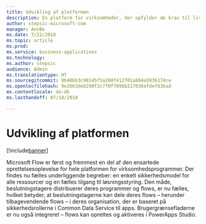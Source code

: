 ```yaml
---
title: Udvikling af platformen
description: En platform for virksomheder, der opfylder de krav til livscyklus og overholdelse, som beslutningstagere og administratorer stiller.
author: stepsic-microsoft-com
manager: AnnBe
ms.date: 7/22/2018
ms.topic: article
ms.prod: 
ms.service: business-applications
ms.technology: 
ms.author: stepsic
audience: Admin
ms.translationtype: HT
ms.sourcegitcommit: 0b40bb3c98145f5a260f412701a884a5936174ce
ms.openlocfilehash: 9e2663de6290f2c7f0ff89bb217036efdef836ad
ms.contentlocale: da-dk
ms.lasthandoff: 07/18/2018

---
```

# <a name="building-the-platform"></a>Udvikling af platformen


[!include[banner](../../includes/banner.md)]

Microsoft Flow er først og fremmest en del af den ensartede oprettelsesoplevelse for hele platformen for virksomhedsprogrammer. Der findes nu fælles underliggende begreber: en enkelt sikkerhedsmodel for alle ressourcer og en fælles tilgang til løsningsstyring. Den måde, beslutningstagere distribuerer deres programmer og flows, er nu fælles, hvilket betyder, at beslutningstagerne kan dele deres flows – herunder tilbagevendende flows – i deres organisation, der er baseret på sikkerhedsrollerne i Common Data Service til apps. Brugergrænsefladerne er nu også integreret – flows kan oprettes og aktiveres i PowerApps Studio.

